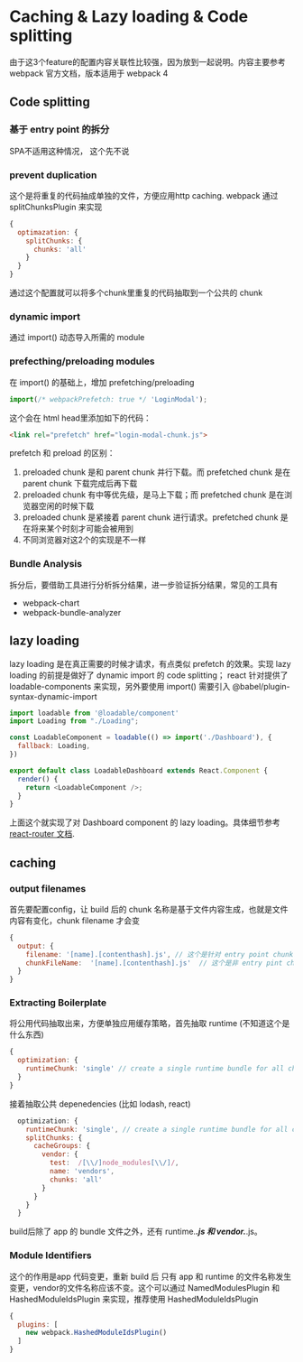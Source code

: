 # Caching & Lazy loading & Code splitting

  由于这3个feature的配置内容关联性比较强，因为放到一起说明。内容主要参考 webpack 官方文档，版本适用于 webpack 4

## Code splitting

### 基于 entry point 的拆分

SPA不适用这种情况， 这个先不说

### prevent duplication

这个是将重复的代码抽成单独的文件，方便应用http caching. webpack 通过 splitChunksPlugin 来实现

```javascript
{
  optimazation: {
    splitChunks: {
      chunks: 'all'
    }
  }
}
```

通过这个配置就可以将多个chunk里重复的代码抽取到一个公共的 chunk

### dynamic import

通过 import() 动态导入所需的 module

### prefecthing/preloading modules

在 import() 的基础上，增加 prefetching/preloading

```javascript
import(/* webpackPrefetch: true */ 'LoginModal');
```
这个会在 html head里添加如下的代码： 
```html
<link rel="prefetch" href="login-modal-chunk.js">
```
prefetch 和 preload 的区别：

1. preloaded chunk 是和 parent chunk 并行下载。而 prefetched chunk 是在 parent chunk 下载完成后再下载
1. preloaded chunk 有中等优先级，是马上下载；而 prefetched chunk 是在浏览器空闲的时候下载
1. preloaded chunk 是紧接着 parent chunk 进行请求。prefetched chunk 是在将来某个时刻才可能会被用到
1. 不同浏览器对这2个的实现是不一样

### Bundle Analysis

拆分后，要借助工具进行分析拆分结果，进一步验证拆分结果，常见的工具有

+ webpack-chart
+ webpack-bundle-analyzer

## lazy loading

lazy loading 是在真正需要的时候才请求，有点类似 prefetch 的效果。实现 lazy loading 的前提是做好了 dynamic import 的 code splitting； react 针对提供了 loadable-components 来实现，另外要使用 import() 需要引入 @babel/plugin-syntax-dynamic-import

```javascript
import loadable from '@loadable/component'
import Loading from "./Loading";

const LoadableComponent = loadable(() => import('./Dashboard'), {
  fallback: Loading,
})

export default class LoadableDashboard extends React.Component {
  render() {
    return <LoadableComponent />;
  }
}
```

上面这个就实现了对 Dashboard component 的 lazy loading。具体细节参考 [react-router 文档](https://reacttraining.com/react-router/web/guides/code-splitting).

## caching

### output filenames

首先要配置config，让 build 后的 chunk 名称是基于文件内容生成，也就是文件内容有变化，chunk filename 才会变

```javascript
{
  output: {
    filename: '[name].[contenthash].js', // 这个是针对 entry point chunk 的文件名规则
    chunkFileName:  '[name].[contenthash].js'  // 这个是非 entry pint chunk 的文件名规则
  }
}
```

### Extracting Boilerplate

将公用代码抽取出来，方便单独应用缓存策略，首先抽取 runtime (不知道这个是什么东西)

```javascript
{
  optimization: {
    runtimeChunk: 'single' // create a single runtime bundle for all chunks
  }
}
```

接着抽取公共 depenedencies (比如 lodash, react)

```javascript
  optimization: {
    runtimeChunk: 'single', // create a single runtime bundle for all chunks
    splitChunks: {
      cacheGroups: {
        vendor: {
          test:  /[\\/]node_modules[\\/]/,
          name: 'vendors',
          chunks: 'all'
        }
      }
    }
  }
```

build后除了 app 的 bundle 文件之外，还有 runtime.***.js 和 vendor.***.js。

### Module Identifiers

这个的作用是app 代码变更，重新 build 后 只有 app 和 runtime 的文件名称发生变更，vendor的文件名称应该不变。这个可以通过 NamedModulesPlugin 和 HashedModuleIdsPlugin 来实现，推荐使用 HashedModuleIdsPlugin

```javascript
{
  plugins: [
    new webpack.HashedModuleIdsPlugin()
  ]
}
```